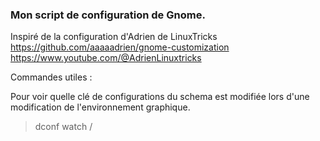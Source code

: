### Mon script de configuration de Gnome.

Inspiré de la configuration d'Adrien de LinuxTricks <br />
https://github.com/aaaaadrien/gnome-customization <br />
https://www.youtube.com/@AdrienLinuxtricks <br />

Commandes utiles :

Pour voir quelle clé de configurations du schema est modifiée lors d'une modification de l'environnement graphique. <br />
> dconf watch /

